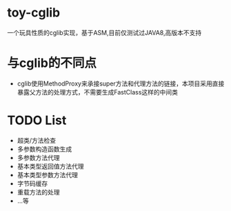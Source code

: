 # toy-cglib

一个玩具性质的cglib实现，基于ASM,目前仅测试过JAVA8,高版本不支持

# 与cglib的不同点

- cglib使用MethodProxy来承接super方法和代理方法的链接，本项目采用直接暴露父方法的处理方式，不需要生成FastClass这样的中间类

# TODO List

- 超类/方法检查
- 多参数构造函数生成
- 多参数方法代理
- 基本类型返回值方法代理
- 基本类型参数方法代理
- 字节码缓存
- 重载方法的处理
- ...等